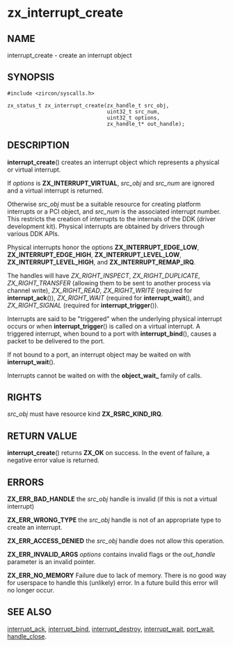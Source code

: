 # zx_interrupt_create

## NAME

<!-- Updated by update-docs-from-abigen, do not edit. -->

interrupt_create - create an interrupt object

## SYNOPSIS

<!-- Updated by update-docs-from-abigen, do not edit. -->

```
#include <zircon/syscalls.h>

zx_status_t zx_interrupt_create(zx_handle_t src_obj,
                                uint32_t src_num,
                                uint32_t options,
                                zx_handle_t* out_handle);
```

## DESCRIPTION

**interrupt_create**() creates an interrupt object which represents a physical
or virtual interrupt.

If *options* is **ZX_INTERRUPT_VIRTUAL**, *src_obj* and *src_num* are ignored and
a virtual interrupt is returned.

Otherwise *src_obj* must be a suitable resource for creating platform interrupts
or a PCI object, and *src_num* is the associated interrupt number.  This restricts
the creation of interrupts to the internals of the DDK (driver development kit).
Physical interrupts are obtained by drivers through various DDK APIs.

Physical interrupts honor the options **ZX_INTERRUPT_EDGE_LOW**, **ZX_INTERRUPT_EDGE_HIGH**,
**ZX_INTERRUPT_LEVEL_LOW**, **ZX_INTERRUPT_LEVEL_HIGH**, and **ZX_INTERRUPT_REMAP_IRQ**.

The handles will have *ZX_RIGHT_INSPECT*, *ZX_RIGHT_DUPLICATE*, *ZX_RIGHT_TRANSFER*
(allowing them to be sent to another process via channel write), *ZX_RIGHT_READ*,
*ZX_RIGHT_WRITE* (required for **interrupt_ack**()), *ZX_RIGHT_WAIT* (required for
**interrupt_wait**(), and *ZX_RIGHT_SIGNAL* (required for **interrupt_trigger**()).

Interrupts are said to be "triggered" when the underlying physical interrupt occurs
or when **interrupt_trigger**() is called on a virtual interrupt.  A triggered interrupt,
when bound to a port with **interrupt_bind**(), causes a packet to be delivered to the port.

If not bound to a port, an interrupt object may be waited on with **interrupt_wait**().

Interrupts cannot be waited on with the **object_wait_** family of calls.

## RIGHTS

<!-- Updated by update-docs-from-abigen, do not edit. -->

*src_obj* must have resource kind **ZX_RSRC_KIND_IRQ**.

## RETURN VALUE

**interrupt_create**() returns **ZX_OK** on success. In the event
of failure, a negative error value is returned.

## ERRORS

**ZX_ERR_BAD_HANDLE** the *src_obj* handle is invalid (if this is not a virtual interrupt)

**ZX_ERR_WRONG_TYPE** the *src_obj* handle is not of an appropriate type to create an interrupt.

**ZX_ERR_ACCESS_DENIED** the *src_obj* handle does not allow this operation.

**ZX_ERR_INVALID_ARGS** *options* contains invalid flags or the *out_handle*
parameter is an invalid pointer.

**ZX_ERR_NO_MEMORY**  Failure due to lack of memory.
There is no good way for userspace to handle this (unlikely) error.
In a future build this error will no longer occur.

## SEE ALSO

[interrupt_ack](interrupt_ack.md),
[interrupt_bind](interrupt_bind.md),
[interrupt_destroy](interrupt_destroy.md),
[interrupt_wait](interrupt_wait.md),
[port_wait](port_wait.md),
[handle_close](handle_close.md).
